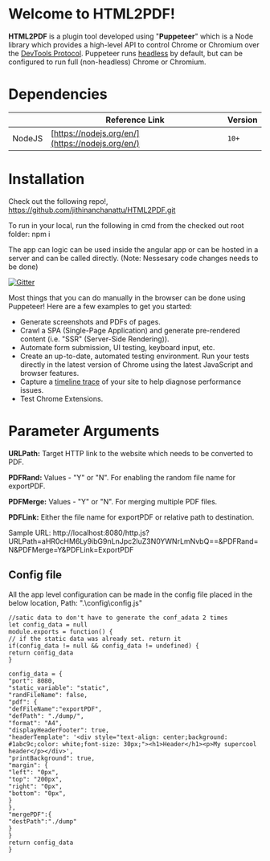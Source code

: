# Welcome to HTML2PDF!

**HTML2PDF** is a plugin tool developed using "**Puppeteer**" which is a Node library which provides a high-level API to control Chrome or Chromium over the [DevTools Protocol](https://chromedevtools.github.io/devtools-protocol/). Puppeteer runs [headless](https://developers.google.com/web/updates/2017/04/headless-chrome) by default, but can be configured to run full (non-headless) Chrome or Chromium.

# Dependencies
|                |Reference Link            |Version                         
|----------------|-------------------------------|-----------------------------|
|NodeJS|[https://nodejs.org/en/](https://nodejs.org/en/)            |`10+`            
# Installation
Check out the following repo!, https://github.com/jithinanchanattu/HTML2PDF.git

To run in your local, run the following in cmd from the checked out root folder:
npm i 

The app can logic can be used inside the angular app or can be hosted in a server and can be called directly. (Note: Nessesary code changes needs to be done)

[![Gitter](https://camo.githubusercontent.com/da2edb525cde1455a622c58c0effc3a90b9a181c/68747470733a2f2f6261646765732e6769747465722e696d2f4a6f696e253230436861742e737667)](https://medium.com/@getjithin)

Most things that you can do manually in the browser can be done using Puppeteer! Here are a few examples to get you started:

-   Generate screenshots and PDFs of pages.
-   Crawl a SPA (Single-Page Application) and generate pre-rendered content (i.e. "SSR" (Server-Side Rendering)).
-   Automate form submission, UI testing, keyboard input, etc.
-   Create an up-to-date, automated testing environment. Run your tests directly in the latest version of Chrome using the latest JavaScript and browser features.
-   Capture a  [timeline trace](https://developers.google.com/web/tools/chrome-devtools/evaluate-performance/reference)  of your site to help diagnose performance issues.
-   Test Chrome Extensions.

# Parameter Arguments
**URLPath:** Target HTTP link to the website which needs to be converted to PDF.

**PDFRand:** Values - "Y" or "N". For enabling the random file name for exportPDF.

**PDFMerge:** Values - "Y" or "N". For merging multiple PDF files.

**PDFLink:** Either the file name for exportPDF or relative path to destination.

Sample URL: 
http://localhost:8080/http.js?URLPath=aHR0cHM6Ly9ibG9nLnJpc2luZ3N0YWNrLmNvbQ==&PDFRand=N&PDFMerge=Y&PDFLink=ExportPDF

## Config file

All the app level configuration can be made in the config file placed in the below location,
Path: "<root>.\config\config.js"
```
//satic data to don't have to generate the conf_adata 2 times
let config_data = null
module.exports = function() {
// if the static data was already set. return it
if(config_data != null && config_data != undefined) {
return config_data
}

config_data = {
"port": 8080,
"static_variable": "static",
"randFileName": false,
"pdf": {
"defFileName":"exportPDF",
"defPath": "./dump/",
"format": "A4",
"displayHeaderFooter": true,
"headerTemplate": '<div style="text-align: center;background: #1abc9c;color: white;font-size: 30px;"><h1>Header</h1><p>My supercool header</p></div>',
"printBackground": true,
"margin": {
"left": "0px",
"top": "200px",
"right": "0px",
"bottom": "0px",
}
},
"mergePDF":{
"destPath":"./dump"
}
}
return config_data
}
```
